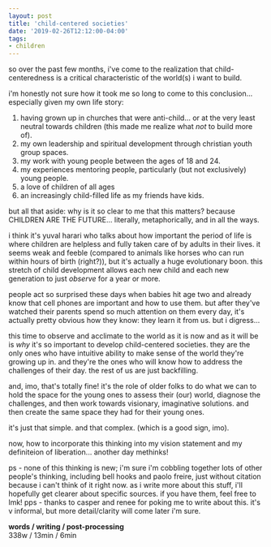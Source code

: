```yaml
---
layout: post
title: 'child-centered societies'
date: '2019-02-26T12:12:00-04:00'
tags:
- children
--- 
```


so over the past few months, i've come to the realization that child-centeredness is a critical characteristic of the world(s) i want to build. 

i'm honestly not sure how it took me so long to come to this conclusion... especially given my own life story:

1. having grown up in churches that were anti-child... or at the very least neutral towards children (this made me realize what _not_ to build more of). 
1. my own leadership and spiritual development through christian youth group spaces.
1. my work with young people between the ages of 18 and 24. 
1. my experiences mentoring people, particularly (but not exclusively) young people.
1. a love of children of all ages
1. an increasingly child-filled life as my friends have kids.

but all that aside: why is it so clear to me that this matters? because CHILDREN ARE THE FUTURE... literally, metaphorically, and in all the ways. 

i think it's yuval harari who talks about how important the period of  life is where children are helpless and fully taken care of by adults in their lives. it seems weak and feeble (compared to animals like horses who can run within hours of birth (right?)), but it's actually a huge evolutionary boon. this stretch of child development allows each new child and each new generation to just *observe* for a year or more. 

people act so surprised these days when babies hit age two and already know that cell phones are important and how to use them. but after they've watched their parents spend so much attention on them every day, it's actually pretty obvious how they know: they learn it from us. but i digress...

this time to observe and acclimate to the world as it is now and as it will be is *why* it's so important to develop child-centered societies. they are the only ones who have intuitive ability to make sense of the world they're growing up in. and they're the ones who will know how to address the challenges of their day. the rest of us are just backfilling.

and, imo, that's totally fine! it's the role of older folks to do what we can to hold the space for the young ones to assess their (our) world, diagnose the challenges, and then work towards visionary, imaginative solutions. and then create the same space they had for their young ones. 

it's just that simple. and that complex. (which is a good sign, imo).

now, how to incorporate this thinking into my vision statement and my definiteion of liberation... another day methinks!

ps - none of this thinking is new; i'm sure i'm cobbling together lots of other people's thinking, including bell hooks and paolo freire, just without citation because i can't think of it right now. as i write more about this stuff, i'll hopefully get clearer about specific sources. if you have them, feel free to lmk!
pps - thanks to casper and renee for poking me to write about this. it's v informal, but more detail/clarity will come later i'm sure. 

<!-- hyperlink bank -->


<!-- &#042; = asterisk -->
<!-- &#039; = single quote '-->

**words / writing / post-processing**  
338w / 13min / 6min